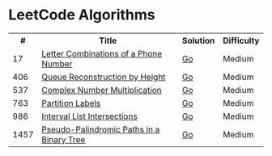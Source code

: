 
<h1>LeetCode Algorithms</h1>
<table>
<tr>
	<th>#</th>
	<th>Title</th>
	<th>Solution</th>
	<th>Difficulty</th>
</tr>
	<tr>
		<td>17</td>
		<td>
		<a href="https://leetcode.com/problems/letter-combinations-of-a-phone-number">Letter Combinations of a Phone Number</a>
		</td>
		<td>
			<a href="go/17-Letter_Combinations_of_a_Phone_Number.go">Go</a>
		</td>
		<td>Medium</td>
	</tr>
	<tr>
		<td>406</td>
		<td>
		<a href="https://leetcode.com/problems/queue-reconstruction-by-height">Queue Reconstruction by Height</a>
		</td>
		<td>
			<a href="go/406-Queue_Reconstruction_by_Height.go">Go</a>
		</td>
		<td>Medium</td>
	</tr>
	<tr>
		<td>537</td>
		<td>
		<a href="https://leetcode.com/problems/complex-number-multiplication">Complex Number Multiplication</a>
		</td>
		<td>
			<a href="go/537-Complex_Number_Multiplication.go">Go</a>
		</td>
		<td>Medium</td>
	</tr>
	<tr>
		<td>763</td>
		<td>
		<a href="https://leetcode.com/problems/partition-labels">Partition Labels</a>
		</td>
		<td>
			<a href="go/763-Partition_Labels.go">Go</a>
		</td>
		<td>Medium</td>
	</tr>
	<tr>
		<td>986</td>
		<td>
		<a href="https://leetcode.com/problems/interval-list-intersections">Interval List Intersections</a>
		</td>
		<td>
			<a href="go/986-Interval_List_Intersections.go">Go</a>
		</td>
		<td>Medium</td>
	</tr>
	<tr>
		<td>1457</td>
		<td>
		<a href="https://leetcode.com/problems/pseudo-palindromic-paths-in-a-binary-tree">Pseudo-Palindromic Paths in a Binary Tree</a>
		</td>
		<td>
			<a href="go/1457-Pseudo_Palindromic_Paths_in_a%20Binary_Tree.go">Go</a>
		</td>
		<td>Medium</td>
	</tr>
</table>
	